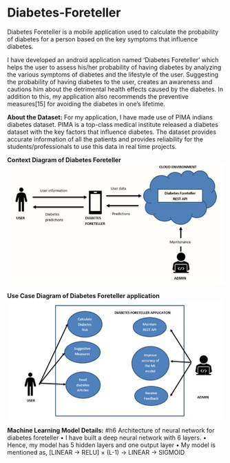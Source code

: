 # Diabetes-Foreteller
Diabetes Foreteller is a mobile application used to calculate the probability of diabetes for a person based on the key symptoms that influence diabetes.

I have developed an android application named ‘Diabetes Foreteller’ which helps the user to assess his/her probability of having diabetes by analyzing the various symptoms of diabetes and the lifestyle of the user. Suggesting the probability of having diabetes to the user, creates an awareness and cautions him about the detrimental health effects caused by the diabetes. In addition to this, my application also recommends the preventive measures[15] for avoiding the diabetes in one’s lifetime.

**About the Dataset:**
For my application, I have made use of PIMA indians diabetes dataset. PIMA is a top-class medical institute released a diabetes dataset with the key factors that influence diabetes. The dataset provides accurate information of all the patients and provides reliability for the students/professionals to use this data in real time projects. 

**Context Diagram of Diabetes Foreteller**
![Alt Text](https://raw.githubusercontent.com/deepu2010/Diabetes-Foreteller/master/Images/Context%20diagram.JPG)

**Use Case Diagram of Diabetes Foreteller application**
![Alt Text](https://raw.githubusercontent.com/deepu2010/Diabetes-Foreteller/master/Images/Use%20case%20diagram.JPG)

**Machine Learning Model Details:**
#h6 Architecture of neural network for diabetes foreteller
•	I have built a deep neural network with 6 layers.
•	Hence, my model has 5 hidden layers and one output layer
•	My model is mentioned as,
      	[LINEAR -> RELU]  ×  (L-1) -> LINEAR -> SIGMOID
